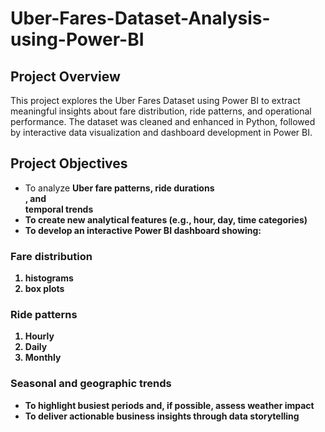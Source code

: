 <html>
<body>
  
# Uber-Fares-Dataset-Analysis-using-Power-BI
## Project Overview
This project explores the Uber Fares Dataset using Power BI to extract meaningful insights about fare distribution, ride patterns, and operational performance. The dataset was cleaned and enhanced in Python, followed by interactive data visualization and dashboard development in Power BI.

## Project Objectives
- To analyze <b> Uber fare patterns, ride durations</br>, and <br>temporal trends</br>
- To create new analytical features (e.g., hour, day, time categories)
- To develop an interactive Power BI dashboard showing:
  
### Fare distribution
 1. histograms
 2. box plots
### Ride patterns 
 1. Hourly
 2. Daily
 3. Monthly
    
### Seasonal and geographic trends
- To highlight busiest periods and, if possible, assess weather impact
- To deliver actionable business insights through data storytelling


</body>
</html>
